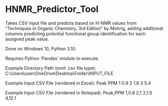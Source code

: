 # HNMR_Predictor_Tool
Takes CSV input file and predicts based on H-NMR values from "Techniques in Organic Chemistry, 3rd Edition" by Mohrig, adding additional columns predicting potential functional group identification for each assigned peak value.

Done on Windows 10, Python 3.10.

Requires Python 'Pandas' module to execute.

Example Directory Path (omit .csv file type):
C:\Users\user\OneDrive\Desktop\Folder\INPUT_FILE

Example Input CSV File (rendered in Excel):
Peak     PPM
   1      0.9
   2      1.6
   3      5.4

Example Input CSV File (rendered in Notepad):
Peak,PPM
1,0.8
2,1
3,1.9
4,12.1
